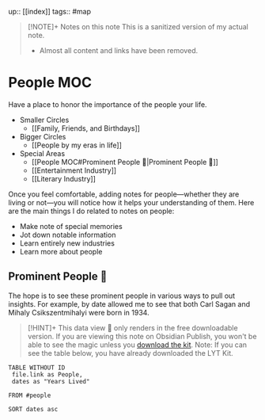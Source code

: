 up:: [[index]]
tags:: #map 

> [!NOTE]+ Notes on this note
> This is a sanitized version of my actual note. 
> - Almost all content and links have been removed.

# People MOC
Have a place to honor the importance of the people your life. 

- Smaller Circles
	- [[Family, Friends, and Birthdays]]
- Bigger Circles
	- [[People by my eras in life]]
- Special Areas
	- [[People MOC#Prominent People 🌋|Prominent People 🌋]]
	- [[Entertainment Industry]]
	- [[Literary Industry]]

Once you feel comfortable, adding notes for people—whether they are living or not—you will notice how it helps your understanding of them. Here are the main things I do related to notes on people:

- Make note of special memories
- Jot down notable information
- Learn entirely new industries
- Learn more about people

## Prominent People 🌋
The hope is to see these prominent people in various ways to pull out insights. For example, by date allowed me to see that both Carl Sagan and Mihaly Csikszentmihalyi were born in 1934.

> [!HINT]+ This data view 🔬 only renders in the free downloadable version.
> If you are viewing this note on Obsidian Publish, you won't be able to see the magic unless you [download the kit](https://www.linkingyourthinking.com/download-lyt-kit).
> Note: If you can see the table below, you have already downloaded the LYT Kit.

```dataview
TABLE WITHOUT ID
 file.link as People,
 dates as "Years Lived"

FROM #people

SORT dates asc
```



